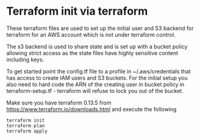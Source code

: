 # Terraform init via terraform

These terraform files are used to set up the initial user and S3 backend for terraform for an AWS account which is not under terraform control.

The s3 backend is used to share state and is set up with a bucket policy allowing strict access as the state files have highly sensitive content including keys.

To get started point the config.tf file to a profile in ~/.aws/credentials that has access to create IAM users and S3 buckets. For the initial setup you also need to hard code the ARN of the creating user in bucket policy in terraform-setup.tf - terraform will refuse to lock you out of the bucket. 

Make sure you have terraform 0.13.5 from https://www.terraform.io/downloads.html and execute the following

    terraform init
    terraform plan
    terraform apply 
